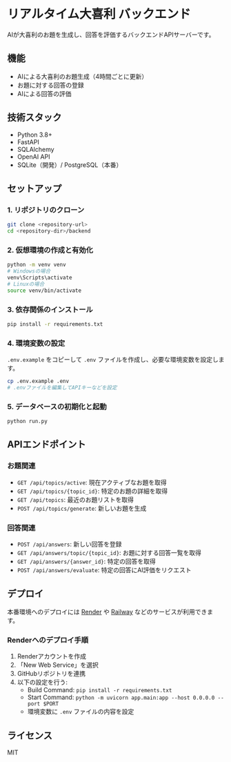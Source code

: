 # リアルタイム大喜利 バックエンド

AIが大喜利のお題を生成し、回答を評価するバックエンドAPIサーバーです。

## 機能

- AIによる大喜利のお題生成（4時間ごとに更新）
- お題に対する回答の登録
- AIによる回答の評価

## 技術スタック

- Python 3.8+
- FastAPI
- SQLAlchemy
- OpenAI API
- SQLite（開発）/ PostgreSQL（本番）

## セットアップ

### 1. リポジトリのクローン

```bash
git clone <repository-url>
cd <repository-dir>/backend
```

### 2. 仮想環境の作成と有効化

```bash
python -m venv venv
# Windowsの場合
venv\Scripts\activate
# Linuxの場合
source venv/bin/activate
```

### 3. 依存関係のインストール

```bash
pip install -r requirements.txt
```

### 4. 環境変数の設定

`.env.example` をコピーして `.env` ファイルを作成し、必要な環境変数を設定します。

```bash
cp .env.example .env
# .envファイルを編集してAPIキーなどを設定
```

### 5. データベースの初期化と起動

```bash
python run.py
```

## APIエンドポイント

### お題関連

- `GET /api/topics/active`: 現在アクティブなお題を取得
- `GET /api/topics/{topic_id}`: 特定のお題の詳細を取得
- `GET /api/topics`: 最近のお題リストを取得
- `POST /api/topics/generate`: 新しいお題を生成

### 回答関連

- `POST /api/answers`: 新しい回答を登録
- `GET /api/answers/topic/{topic_id}`: お題に対する回答一覧を取得
- `GET /api/answers/{answer_id}`: 特定の回答を取得
- `POST /api/answers/evaluate`: 特定の回答にAI評価をリクエスト

## デプロイ

本番環境へのデプロイには [Render](https://render.com) や [Railway](https://railway.app) などのサービスが利用できます。

### Renderへのデプロイ手順

1. Renderアカウントを作成
2. 「New Web Service」を選択
3. GitHubリポジトリを連携
4. 以下の設定を行う:
   - Build Command: `pip install -r requirements.txt`
   - Start Command: `python -m uvicorn app.main:app --host 0.0.0.0 --port $PORT`
   - 環境変数に `.env` ファイルの内容を設定

## ライセンス

MIT 